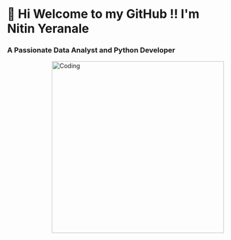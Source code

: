 <h1> 🌟 Hi Welcome to my GitHub !! I'm Nitin Yeranale  
<h3> A Passionate Data Analyst and Python Developer</h3>
<img align="right" alt="Coding" width="400" src="https://cdn.dribbble.com/users/1162077/screenshots/3848914/programmer.gif">
